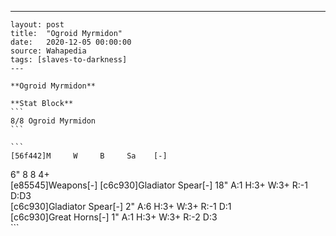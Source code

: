 ---
    layout: post
    title:  "Ogroid Myrmidon"
    date:   2020-12-05 00:00:00
    source: Wahapedia
    tags: [slaves-to-darkness]
    ---
    
    **Ogroid Myrmidon**
    
    **Stat Block**
    ```
    8/8 Ogroid Myrmidon
    ```
    
    ```
    [56f442]M     W     B     Sa    [-]
6"    8     8     4+    
[e85545]Weapons[-]
[c6c930]Gladiator Spear[-]
18"    A:1    H:3+   W:3+   R:-1   D:D3  
[c6c930]Gladiator Spear[-]
2"     A:6    H:3+   W:3+   R:-1   D:1   
[c6c930]Great Horns[-]
1"     A:1    H:3+   W:3+   R:-2   D:3   
    ```
    
    
    